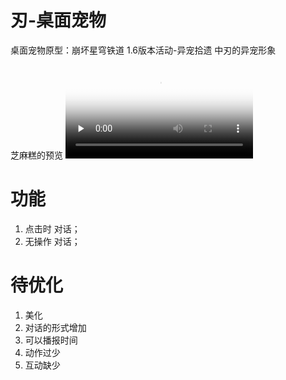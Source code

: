 # 刃-桌面宠物
桌面宠物原型：崩坏星穹铁道 1.6版本活动-异宠拾遗 中刃的异宠形象

芝麻糕的预览
<video id="video" controls="" preload="none" poster="http://om2bks7xs.bkt.clouddn.com/2017-08-26-Markdown-Advance-Video.jpg">
      <source id="mp4" src="https://github.com/HauUhang/blade_desktop_pet/blob/main/%E5%88%B6%E4%BD%9C%E8%BF%87%E7%A8%8B/QQ%E5%BD%95%E5%B1%8F20231231162902.mp4">
      </video>

# 功能
1. 点击时 对话；
2. 无操作 对话；

# 待优化
1. 美化
2. 对话的形式增加
3. 可以播报时间
4. 动作过少
5. 互动缺少
